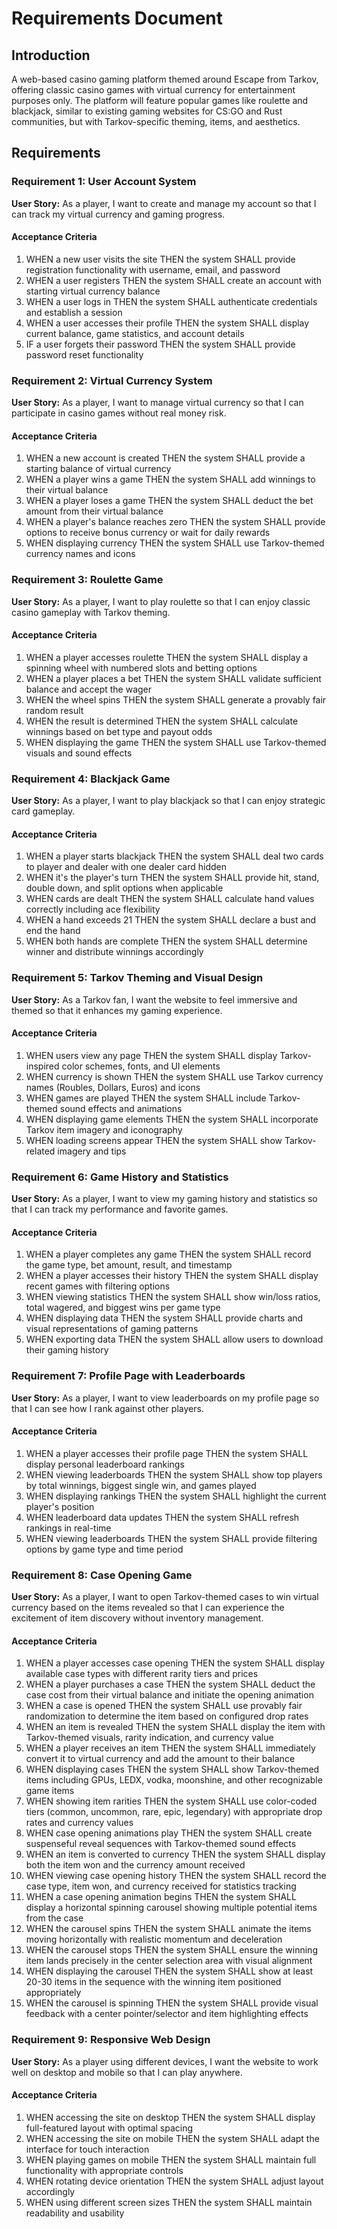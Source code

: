 # Requirements Document

## Introduction

A web-based casino gaming platform themed around Escape from Tarkov, offering classic casino games with virtual currency for entertainment purposes only. The platform will feature popular games like roulette and blackjack, similar to existing gaming websites for CS:GO and Rust communities, but with Tarkov-specific theming, items, and aesthetics.

## Requirements

### Requirement 1: User Account System

**User Story:** As a player, I want to create and manage my account so that I can track my virtual currency and gaming progress.

#### Acceptance Criteria

1. WHEN a new user visits the site THEN the system SHALL provide registration functionality with username, email, and password
2. WHEN a user registers THEN the system SHALL create an account with starting virtual currency balance
3. WHEN a user logs in THEN the system SHALL authenticate credentials and establish a session
4. WHEN a user accesses their profile THEN the system SHALL display current balance, game statistics, and account details
5. IF a user forgets their password THEN the system SHALL provide password reset functionality

### Requirement 2: Virtual Currency System

**User Story:** As a player, I want to manage virtual currency so that I can participate in casino games without real money risk.

#### Acceptance Criteria

1. WHEN a new account is created THEN the system SHALL provide a starting balance of virtual currency
2. WHEN a player wins a game THEN the system SHALL add winnings to their virtual balance
3. WHEN a player loses a game THEN the system SHALL deduct the bet amount from their virtual balance
4. WHEN a player's balance reaches zero THEN the system SHALL provide options to receive bonus currency or wait for daily rewards
5. WHEN displaying currency THEN the system SHALL use Tarkov-themed currency names and icons

### Requirement 3: Roulette Game

**User Story:** As a player, I want to play roulette so that I can enjoy classic casino gameplay with Tarkov theming.

#### Acceptance Criteria

1. WHEN a player accesses roulette THEN the system SHALL display a spinning wheel with numbered slots and betting options
2. WHEN a player places a bet THEN the system SHALL validate sufficient balance and accept the wager
3. WHEN the wheel spins THEN the system SHALL generate a provably fair random result
4. WHEN the result is determined THEN the system SHALL calculate winnings based on bet type and payout odds
5. WHEN displaying the game THEN the system SHALL use Tarkov-themed visuals and sound effects

### Requirement 4: Blackjack Game

**User Story:** As a player, I want to play blackjack so that I can enjoy strategic card gameplay.

#### Acceptance Criteria

1. WHEN a player starts blackjack THEN the system SHALL deal two cards to player and dealer with one dealer card hidden
2. WHEN it's the player's turn THEN the system SHALL provide hit, stand, double down, and split options when applicable
3. WHEN cards are dealt THEN the system SHALL calculate hand values correctly including ace flexibility
4. WHEN a hand exceeds 21 THEN the system SHALL declare a bust and end the hand
5. WHEN both hands are complete THEN the system SHALL determine winner and distribute winnings accordingly



### Requirement 5: Tarkov Theming and Visual Design

**User Story:** As a Tarkov fan, I want the website to feel immersive and themed so that it enhances my gaming experience.

#### Acceptance Criteria

1. WHEN users view any page THEN the system SHALL display Tarkov-inspired color schemes, fonts, and UI elements
2. WHEN currency is shown THEN the system SHALL use Tarkov currency names (Roubles, Dollars, Euros) and icons
3. WHEN games are played THEN the system SHALL include Tarkov-themed sound effects and animations
4. WHEN displaying game elements THEN the system SHALL incorporate Tarkov item imagery and iconography
5. WHEN loading screens appear THEN the system SHALL show Tarkov-related imagery and tips

### Requirement 6: Game History and Statistics

**User Story:** As a player, I want to view my gaming history and statistics so that I can track my performance and favorite games.

#### Acceptance Criteria

1. WHEN a player completes any game THEN the system SHALL record the game type, bet amount, result, and timestamp
2. WHEN a player accesses their history THEN the system SHALL display recent games with filtering options
3. WHEN viewing statistics THEN the system SHALL show win/loss ratios, total wagered, and biggest wins per game type
4. WHEN displaying data THEN the system SHALL provide charts and visual representations of gaming patterns
5. WHEN exporting data THEN the system SHALL allow users to download their gaming history

### Requirement 7: Profile Page with Leaderboards

**User Story:** As a player, I want to view leaderboards on my profile page so that I can see how I rank against other players.

#### Acceptance Criteria

1. WHEN a player accesses their profile page THEN the system SHALL display personal leaderboard rankings
2. WHEN viewing leaderboards THEN the system SHALL show top players by total winnings, biggest single win, and games played
3. WHEN displaying rankings THEN the system SHALL highlight the current player's position
4. WHEN leaderboard data updates THEN the system SHALL refresh rankings in real-time
5. WHEN viewing leaderboards THEN the system SHALL provide filtering options by game type and time period

### Requirement 8: Case Opening Game

**User Story:** As a player, I want to open Tarkov-themed cases to win virtual currency based on the items revealed so that I can experience the excitement of item discovery without inventory management.

#### Acceptance Criteria

1. WHEN a player accesses case opening THEN the system SHALL display available case types with different rarity tiers and prices
2. WHEN a player purchases a case THEN the system SHALL deduct the case cost from their virtual balance and initiate the opening animation
3. WHEN a case is opened THEN the system SHALL use provably fair randomization to determine the item based on configured drop rates
4. WHEN an item is revealed THEN the system SHALL display the item with Tarkov-themed visuals, rarity indication, and currency value
5. WHEN a player receives an item THEN the system SHALL immediately convert it to virtual currency and add the amount to their balance
6. WHEN displaying cases THEN the system SHALL show Tarkov-themed items including GPUs, LEDX, vodka, moonshine, and other recognizable game items
7. WHEN showing item rarities THEN the system SHALL use color-coded tiers (common, uncommon, rare, epic, legendary) with appropriate drop rates and currency values
8. WHEN case opening animations play THEN the system SHALL create suspenseful reveal sequences with Tarkov-themed sound effects
9. WHEN an item is converted to currency THEN the system SHALL display both the item won and the currency amount received
10. WHEN viewing case opening history THEN the system SHALL record the case type, item won, and currency received for statistics tracking
11. WHEN a case opening animation begins THEN the system SHALL display a horizontal spinning carousel showing multiple potential items from the case
12. WHEN the carousel spins THEN the system SHALL animate the items moving horizontally with realistic momentum and deceleration
13. WHEN the carousel stops THEN the system SHALL ensure the winning item lands precisely in the center selection area with visual alignment
14. WHEN displaying the carousel THEN the system SHALL show at least 20-30 items in the sequence with the winning item positioned appropriately
15. WHEN the carousel is spinning THEN the system SHALL provide visual feedback with a center pointer/selector and item highlighting effects

### Requirement 9: Responsive Web Design

**User Story:** As a player using different devices, I want the website to work well on desktop and mobile so that I can play anywhere.

#### Acceptance Criteria

1. WHEN accessing the site on desktop THEN the system SHALL display full-featured layout with optimal spacing
2. WHEN accessing the site on mobile THEN the system SHALL adapt the interface for touch interaction
3. WHEN playing games on mobile THEN the system SHALL maintain full functionality with appropriate controls
4. WHEN rotating device orientation THEN the system SHALL adjust layout accordingly
5. WHEN using different screen sizes THEN the system SHALL maintain readability and usability